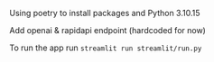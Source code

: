 Using poetry to install packages and Python 3.10.15

Add openai & rapidapi endpoint (hardcoded for now)

To run the app run `streamlit run streamlit/run.py`
